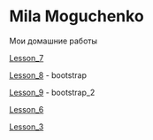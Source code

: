 # Mila Moguchenko

Мои домашние работы

[Lesson_7](https://linca78.github.io/Lesson_7/index.html "домашка") 

[Lesson_8](https://linca78.github.io/Lesson_8/lesson8/index.html "домашка") - bootstrap

[Lesson_9](https://linca78.github.io/Lesson_9/index.html "домашка") - bootstrap_2

[Lesson_6](https://linca78.github.io/Lesson_6/index.html "домашка")

[Lesson_3](https://linca78.github.io/Lesson_3/index.html "домашка")


